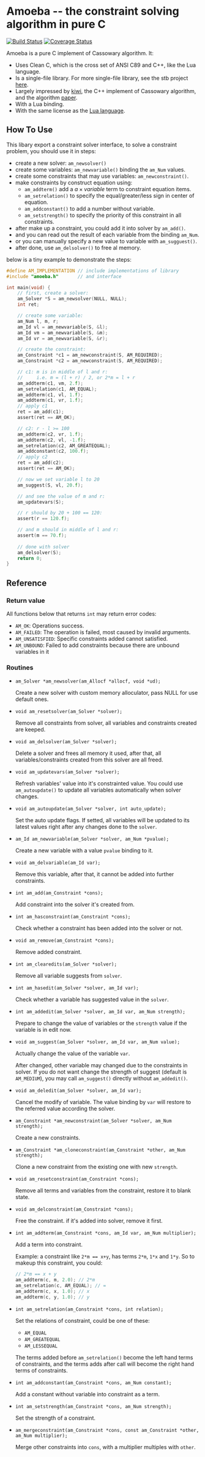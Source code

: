 # Amoeba -- the constraint solving algorithm in pure C

[![Build Status](https://travis-ci.org/starwing/amoeba.svg?branch=master)](https://travis-ci.org/starwing/amoeba)
[![Coverage Status](https://coveralls.io/repos/github/starwing/amoeba/badge.svg?branch=master)](https://coveralls.io/github/starwing/amoeba?branch=master)

Amoeba is a pure C implement of Cassowary algorithm. It:
- Uses Clean C, which is the cross set of ANSI C89 and C++, like the Lua language.
- Is a single-file library. For more single-file library, see the stb project [here][1].
- Largely impressed by [kiwi][2], the C++ implement of Cassowary algorithm, and the algorithm [paper][3].
- With a Lua binding.
- With the same license as the [Lua language][4].

[1]: https://github.com/nothings/stb
[2]: https://github.com/nucleic/kiwi
[3]: http://constraints.cs.washington.edu/solvers/uist97.html
[4]: https://www.lua.org/license.html

## How To Use

This libary export a constraint solver interface, to solve a constraint problem, you should use it in steps:

- create a new solver: `am_newsolver()`
- create some variables: `am_newvariable()` binding the `am_Num` values.
- create some constraints that may use variables: `am_newconstraint()`.
- make constraints by construct equation using:
  - `am_addterm()` add a $a \times variable$ term to constraint equation items.
  - `am_setrelation()` to specify the equal/greater/less sign in center of equation.
  - `am_addconstant()` to add a number without variable.
  - `am_setstrength()` to specify the priority of this constraint in all constraints.
- after make up a constraint, you could add it into solver by `am_add()`.
- and you can read out the result of each variable from the binding `am_Num`.
- or you can manually specify a new value to variable with `am_sugguest()`.
- after done, use `am_delsolver()` to free al memory.

below is a tiny example to demonstrate the steps:

```c
#define AM_IMPLEMENTATION // include implementations of library
#include "amoeba.h"       // and interface

int main(void) {
    // first, create a solver:
    am_Solver *S = am_newsolver(NULL, NULL);
    int ret;

    // create some variable:
    am_Num l, m, r;
    am_Id vl = am_newvariable(S, &l);
    am_Id vm = am_newvariable(S, &m);
    am_Id vr = am_newvariable(S, &r);

    // create the constraint: 
    am_Constraint *c1 = am_newconstraint(S, AM_REQUIRED);
    am_Constraint *c2 = am_newconstraint(S, AM_REQUIRED);

    // c1: m is in middle of l and r:
    //     i.e. m = (l + r) / 2, or 2*m = l + r
    am_addterm(c1, vm, 2.f);
    am_setrelation(c1, AM_EQUAL);
    am_addterm(c1, vl, 1.f);
    am_addterm(c1, vr, 1.f);
    // apply c1
    ret = am_add(c1);
    assert(ret == AM_OK);

    // c2: r - l >= 100
    am_addterm(c2, vr, 1.f);
    am_addterm(c2, vl, -1.f);
    am_setrelation(c2, AM_GREATEQUAL);
    am_addconstant(c2, 100.f);
    // apply c2
    ret = am_add(c2);
    assert(ret == AM_OK);

    // now we set variable l to 20
    am_suggest(S, vl, 20.f);

    // and see the value of m and r:
    am_updatevars(S);

    // r should by 20 + 100 == 120:
    assert(r == 120.f);

    // and m should in middle of l and r:
    assert(m == 70.f);
    
    // done with solver
    am_delsolver(S);
    return 0;
}
```


## Reference

### Return value

All functions below that returns `int` may return error codes:

- `AM_OK`: Operations success.
- `AM_FAILED`: The operation is failed, most caused by invalid arguments.
- `AM_UNSATISFIED`: Specific constraints added cannot satisfied.
- `AM_UNBOUND`: Failed to add constraints because there are unbound variables in it

### Routines

- `am_Solver *am_newsolver(am_Allocf *allocf, void *ud);`

  Create a new solver with custom memory alloculator, pass NULL for use default ones.

- `void am_resetsolver(am_Solver *solver);`

  Remove all constraints from solver, all variables and constraints created are keeped.

- `void am_delsolver(am_Solver *solver);`

  Delete a solver and frees all memory it used, after that, all variables/constraints created from this solver are all freed.

- `void am_updatevars(am_Solver *solver);`

  Refresh variables' value into it's constrainted value.
  You could use `am_autoupdate()` to update all variables automatically when solver changes.

- `void am_autoupdate(am_Solver *solver, int auto_update);`

  Set the auto update flags.
  If setted, all variables will be updated to its latest values right after any changes done to the `solver`.

- `am_Id am_newvariable(am_Solver *solver, am_Num *pvalue);`

  Create a new variable with a value `pvalue` binding to it.

- `void am_delvariable(am_Id var);`

  Remove this variable, after that, it cannot be added into further constraints.

- `int am_add(am_Constraint *cons);`

  Add constraint into the solver it's created from.

- `int am_hasconstraint(am_Constraint *cons);`

  Check whether a constraint has been added into the solver or not.

- `void am_remove(am_Constraint *cons);`

  Remove added constraint.

- `int am_clearedits(am_Solver *solver);`

  Remove all variable suggests from `solver`.

- `int am_hasedit(am_Solver *solver, am_Id var);`

  Check whether a variable has suggested value in the `solver`.

- `int am_addedit(am_Solver *solver, am_Id var, am_Num strength);`

  Prepare to change the value of variables or the `strength` value if the variable is in edit now.

- `void am_suggest(am_Solver *solver, am_Id var, am_Num value);`

  Actually change the value of the variable `var`.

  After changed, other variable may changed due to the constraints in solver.
  If you do not want change the strength of suggest (default is `AM_MEDIUM`), you may call `am_suggest()` directly without `am_addedit()`.

- `void am_deledit(am_Solver *solver, am_Id var);`

  Cancel the modify of variable.
  The value binding by `var` will restore to the referred value according the solver.

- `am_Constraint *am_newconstraint(am_Solver *solver, am_Num strength);`

  Create a new constraints.

- `am_Constraint *am_cloneconstraint(am_Constraint *other, am_Num strength);`

  Clone a new constraint from the existing one with new `strength`.

- `void am_resetconstraint(am_Constraint *cons);`

  Remove all terms and variables from the constraint, restore it to blank state.

- `void am_delconstraint(am_Constraint *cons);`

  Free the constraint. if it's added into solver, remove it first.

- `int am_addterm(am_Constraint *cons, am_Id var, am_Num multiplier);`

  Add a term into constraint.

  Example: a constraint like `2*m == x+y`, has terms `2*m`, `1*x` and `1*y`.
  So to makeup this constraint, you could:

  ```c
  // 2*m == x + y
  am_addterm(c, m, 2.0); // 2*m
  am_setrelation(c, AM_EQUAL); // =
  am_addterm(c, x, 1.0); // x
  am_addterm(c, y, 1.0); // y
  ```

- `int am_setrelation(am_Constraint *cons, int relation);`

  Set the relations of constraint, could be one of these:

  - `AM_EQUAL`
  - `AM_GREATEQUAL`
  - `AM_LESSEQUAL`

  The terms added before `am_setrelation()` become the left hand terms of constraints, and the terms adds after call will become the right hand terms of constraints.

- `int am_addconstant(am_Constraint *cons, am_Num constant);`

  Add a constant without variable into constraint as a term.

- `int am_setstrength(am_Constraint *cons, am_Num strength);`

  Set the strength of a constraint.

- `am_mergeconstraint(am_Constraint *cons, const am_Constraint *other, am_Num multiplier);`

  Merge other constraints into `cons`, with a multiplier multiples with `other`.


